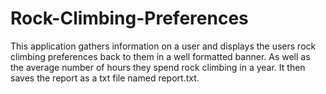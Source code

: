 # Rock-Climbing-Preferences
This application gathers information on a user and displays the users rock climbing preferences back to them in a well formatted banner. As well as the average number of hours they spend rock climbing in a year. It then saves the report as a txt file named report.txt.
